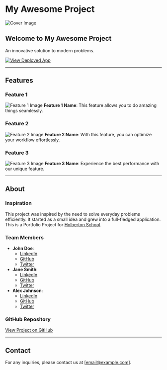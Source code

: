 
# My Awesome Project

![Cover Image](assets/cover-image.jpg)

## Welcome to My Awesome Project

An innovative solution to modern problems.

[![View Deployed App](assets/view-app-button.jpg)](https://example.com/deployed-app)

---

## Features

### Feature 1
![Feature 1 Image](assets/feature1.jpg)
**Feature 1 Name**: This feature allows you to do amazing things seamlessly.

### Feature 2
![Feature 2 Image](assets/feature2.jpg)
**Feature 2 Name**: With this feature, you can optimize your workflow effortlessly.

### Feature 3
![Feature 3 Image](assets/feature3.jpg)
**Feature 3 Name**: Experience the best performance with our unique feature.

---

## About

### Inspiration
This project was inspired by the need to solve everyday problems efficiently. It started as a small idea and grew into a full-fledged application. This is a Portfolio Project for [Holberton School](https://holbertonschool.com).

### Team Members
- **John Doe**:
  - [LinkedIn](https://linkedin.com/in/johndoe)
  - [GitHub](https://github.com/johndoe)
  - [Twitter](https://twitter.com/johndoe)
- **Jane Smith**:
  - [LinkedIn](https://linkedin.com/in/janesmith)
  - [GitHub](https://github.com/janesmith)
  - [Twitter](https://twitter.com/janesmith)
- **Alex Johnson**:
  - [LinkedIn](https://linkedin.com/in/alexjohnson)
  - [GitHub](https://github.com/alexjohnson)
  - [Twitter](https://twitter.com/alexjohnson)

### GitHub Repository
[View Project on GitHub](https://github.com/your-repo)

---

## Contact

For any inquiries, please contact us at [email@example.com].

